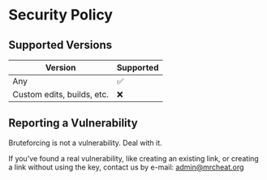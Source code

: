 # Security Policy

## Supported Versions

| Version | Supported          |
| ------- | ------------------ |
| Any     | :white_check_mark: |
| Custom edits, builds, etc. | :x: |


## Reporting a Vulnerability

Bruteforcing is not a vulnerability. Deal with it.

If you've found a real vulnerability, like creating an existing link, or creating a link without using the key, contact us by e-mail: [admin@mrcheat.org](mailto:admin@mrcheat.org)
